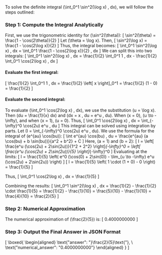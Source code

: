 To solve the definite integral \(\int_0^1 \sin^2(\log x) \, dx\), we will follow the steps outlined:

### Step 1: Compute the Integral Analytically

First, we use the trigonometric identity for \(\sin^2(\theta)\):
\[
\sin^2(\theta) = \frac{1 - \cos(2\theta)}{2}
\]
Let \(\theta = \log x\). Then,
\[
\sin^2(\log x) = \frac{1 - \cos(2\log x)}{2}
\]
Thus, the integral becomes:
\[
\int_0^1 \sin^2(\log x) \, dx = \int_0^1 \frac{1 - \cos(2\log x)}{2} \, dx
\]
We can split this into two integrals:
\[
\int_0^1 \sin^2(\log x) \, dx = \frac{1}{2} \int_0^1 1 \, dx - \frac{1}{2} \int_0^1 \cos(2\log x) \, dx
\]

#### Evaluate the first integral:
\[
\frac{1}{2} \int_0^1 1 \, dx = \frac{1}{2} \left[ x \right]_0^1 = \frac{1}{2} (1 - 0) = \frac{1}{2}
\]

#### Evaluate the second integral:
To evaluate \(\int_0^1 \cos(2\log x) \, dx\), we use the substitution \(u = \log x\). Then \(du = \frac{1}{x} dx\) and \(dx = x \, du = e^u \, du\). When \(x = 0\), \(u \to -\infty\), and when \(x = 1\), \(u = 0\). Thus,
\[
\int_0^1 \cos(2\log x) \, dx = \int_{-\infty}^0 \cos(2u) e^u \, du
\]
This integral can be solved using integration by parts. Let \(I = \int_{-\infty}^0 \cos(2u) e^u \, du\). We use the formula for the integral of \(e^{au} \cos(bu)\):
\[
\int e^{au} \cos(bu) \, du = \frac{e^{au} (a \cos(bu) + b \sin(bu))}{a^2 + b^2} + C
\]
Here, \(a = 1\) and \(b = 2\):
\[
I = \left[ \frac{e^u (\cos(2u) + 2\sin(2u))}{1^2 + 2^2} \right]_{-\infty}^0 = \left[ \frac{e^u (\cos(2u) + 2\sin(2u))}{5} \right]_{-\infty}^0
\]
Evaluating at the limits:
\[
I = \frac{1}{5} \left( e^0 (\cos(0) + 2\sin(0)) - \lim_{u \to -\infty} e^u (\cos(2u) + 2\sin(2u)) \right)
\]
\[
I = \frac{1}{5} \left( 1 \cdot (1 + 0) - 0 \right) = \frac{1}{5}
\]

Thus,
\[
\int_0^1 \cos(2\log x) \, dx = \frac{1}{5}
\]

Combining the results:
\[
\int_0^1 \sin^2(\log x) \, dx = \frac{1}{2} - \frac{1}{2} \cdot \frac{1}{5} = \frac{1}{2} - \frac{1}{10} = \frac{5}{10} - \frac{1}{10} = \frac{4}{10} = \frac{2}{5}
\]

### Step 2: Numerical Approximation

The numerical approximation of \(\frac{2}{5}\) is:
\[
0.4000000000
\]

### Step 3: Output the Final Answer in JSON Format

\[
\boxed{
\begin{aligned}
\text{"answer": "}\frac{2}{5}\text{"}, \\
\text{"numerical_answer": "0.4000000000"}
\end{aligned}
}
\]
